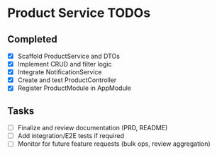 # Product Service TODOs

## Completed
- [x] Scaffold ProductService and DTOs
- [x] Implement CRUD and filter logic
- [x] Integrate NotificationService
- [x] Create and test ProductController
- [x] Register ProductModule in AppModule

## Tasks
- [ ] Finalize and review documentation (PRD, README)
- [ ] Add integration/E2E tests if required
- [ ] Monitor for future feature requests (bulk ops, review aggregation)
